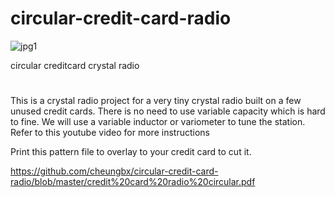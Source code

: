 # circular-credit-card-radio


![jpg1](blob/master/circular_creditcard_radio.jpg) 

circular creditcard crystal radio
#
This is a crystal radio project for a very tiny crystal radio built on a few unused credit cards.
There is no need to use variable capacity which is hard to fine. We will use a variable inductor or variometer to tune the station.
Refer to this youtube video for more instructions

Print this pattern file to overlay to your credit card to cut it.

https://github.com/cheungbx/circular-credit-card-radio/blob/master/credit%20card%20radio%20circular.pdf
